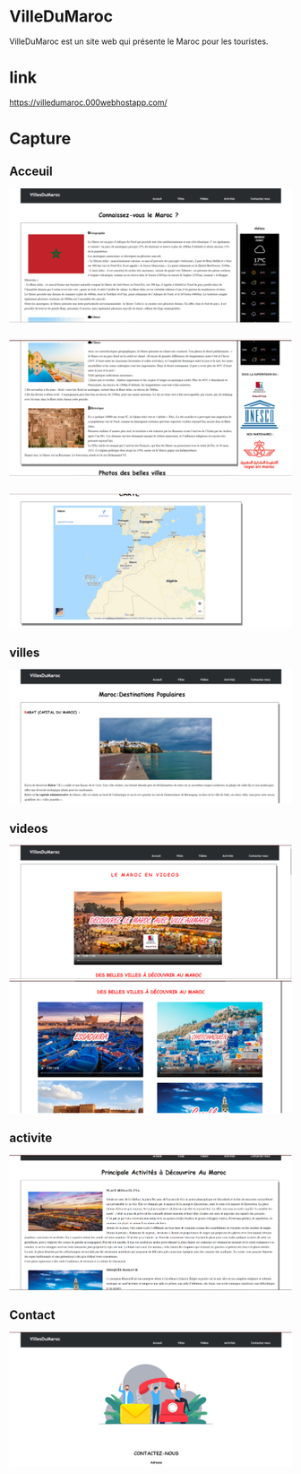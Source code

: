 # VilleDuMaroc
VilleDuMaroc est un site web qui présente le Maroc pour les touristes.
# link
https://villedumaroc.000webhostapp.com/
# Capture 
## Acceuil 
![](images/Capture.PNG)
##
![](images/Capture1.PNG)
##
![](images/Capture6.PNG)
## villes
![](images/Capture7.PNG)
## videos
![](images/Capture3.PNG)
![](images/Capture2.PNG)
## activite
![](images/Capture5.PNG)
## Contact 
![](images/Capture4.PNG)
